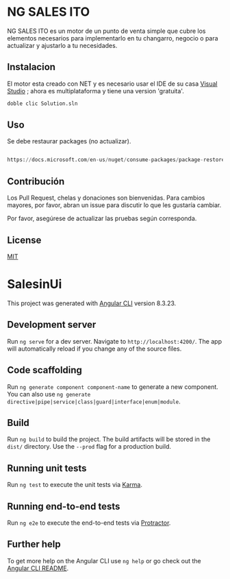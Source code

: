 # NG SALES ITO


NG SALES ITO es un motor de un punto de venta simple que cubre los elementos necesarios para implementarlo en tu changarro, negocio o para actualizar y ajustarlo a tu necesidades.

## Instalacion

El motor esta creado con NET y es necesario usar el IDE de su casa [Visual Studio](https://visualstudio.microsoft.com/es/vs/community/) ; ahora es multiplataforma y tiene una version 'gratuita'.


```bash
doble clic Solution.sln
```

## Uso
Se debe restaurar packages (no actualizar).

```python

https://docs.microsoft.com/en-us/nuget/consume-packages/package-restore#restore-using-the-nugetexe-cli

```

## Contribución
Los Pull Request, chelas y donaciones son bienvenidas. Para cambios mayores, por favor, abran un issue para discutir lo que les gustaría cambiar.

Por favor, asegúrese de actualizar las pruebas según corresponda.

## License
[MIT](https://choosealicense.com/licenses/mit/)

# SalesinUi

This project was generated with [Angular CLI](https://github.com/angular/angular-cli) version 8.3.23.

## Development server

Run `ng serve` for a dev server. Navigate to `http://localhost:4200/`. The app will automatically reload if you change any of the source files.

## Code scaffolding

Run `ng generate component component-name` to generate a new component. You can also use `ng generate directive|pipe|service|class|guard|interface|enum|module`.

## Build

Run `ng build` to build the project. The build artifacts will be stored in the `dist/` directory. Use the `--prod` flag for a production build.

## Running unit tests

Run `ng test` to execute the unit tests via [Karma](https://karma-runner.github.io).

## Running end-to-end tests

Run `ng e2e` to execute the end-to-end tests via [Protractor](http://www.protractortest.org/).

## Further help

To get more help on the Angular CLI use `ng help` or go check out the [Angular CLI README](https://github.com/angular/angular-cli/blob/master/README.md).

